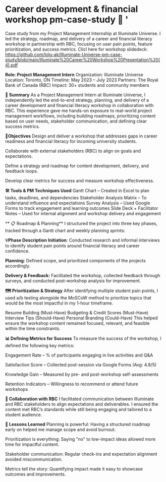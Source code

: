 # Career development & financial workshop pm-case-study 🚀 '

Case study from my Project Management Internship at Illuminate Universe. I led the strategy, roadmap, and delivery of a career and financial literacy workshop in partnership with RBC, focusing on user pain points, feature prioritization, and success metrics. Clicl here for workshop slidedeck: https://github.com/tolu-ak/Illuminate-Universe-pm-case-study/blob/main/Illuminate%20Career%20Workshop%20Presentation%20(4).pdf






**Role: Project Management Intern**
Organization: Illuminate Universe
Location: Toronto, ON 
Timeline: May 2023 – July 2023
Partners: The Royal Bank of Canada (RBC)
Impact: 30+ students and community members





**📌 Summary**
As a Project Management Intern at Illuminate Universe, I independently led the end-to-end strategy, planning, and delivery of a career development and financial literacy workshop in collaboration with RBC. This experience gave me hands-on exposure to real-world project management workflows, including building roadmaps, prioritizing content based on user needs, stakeholder communication, and defining clear success metrics.





**🎯Objectives** 
Design and deliver a workshop that addresses gaps in career readiness and financial literacy for incoming university students.

Collaborate with external stakeholders (RBC) to align on goals and expectations.

Define a strategy and roadmap for content development, delivery, and feedback loops.

Develop clear metrics for success and measure workshop effectiveness.





**🛠 Tools & PM Techniques Used**
Gantt Chart – Created in Excel to plan tasks, deadlines, and dependencies
Stakeholder Analysis Matrix – To understand influence and expectations
Survey Analysis – Used Google Forms to track engagement and learning outcomes
Slide Deck + Facilitator Notes – Used for internal alignment and workshop delivery and engagement





** 📋 Roadmap & Planning**
I structured the project into three key phases, tracked through a Gantt chart and weekly planning sprints:




**💡Phase	Description**
**Initiation**: Conducted research and informal interviews to identify student pain points around financial literacy and career confidence.

**Planning**: 	Defined scope, and prioritized components of the projects accordingly.

**Delivery & Feedback:** 	Facilitated the workshop, collected feedback through surveys, and conducted post-workshop analysis for improvement.






**🗺️  Prioritization & Strategy**
After identifying multiple student pain points, I used a/b testing alongside the MoSCoW method to prioritize topics that would be the most impactful in my 1-hour timeframe.

Resume Building (Must-Have)
Budgeting & Credit Scores (Must-Have)
Interview Tips (Should-Have)
Personal Branding (Could-Have)
This helped ensure the workshop content remained focused, relevant, and feasible within the time constraints.





**📊 Defining Metrics for Success**
To measure the success of the workshop, I defined the following key metrics:

Engagement Rate – % of participants engaging in live activities and Q&A

Satisfaction Score – Collected post-session via Google Forms (Avg: 4.8/5)

Knowledge Gain – Measured by pre- and post-workshop self-assessments

Retention Indicators – Willingness to recommend or attend future workshops






**💬 Collaboration with RBC**
I facilitated communication between Illuminate and RBC stakeholders to align expectations and deliverables. I ensured the content met RBC’s standards while still being engaging and tailored to a student audience. 

**🧠 Lessons Learned**
Planning is powerful: Having a structured roadmap early on helped me manage scope and avoid burnout.

Prioritization is everything: Saying "no" to low-impact ideas allowed more time for impactful content.

Stakeholder communication: Regular check-ins and expectation alignment avoided miscommunication.

Metrics tell the story: Quantifying impact made it easy to showcase outcomes and improvements.







